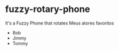 # fuzzy-rotary-phone
It's a Fuzzy Phone that rotates
Meus atores favoritos
  - Bob
  - Jimmy
  - Tommy
